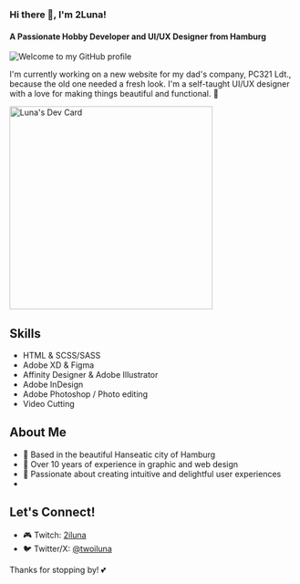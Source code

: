 ### Hi there 👋, I'm 2Luna!
#### A Passionate Hobby Developer and UI/UX Designer from Hamburg

![Welcome to my GitHub profile](https://github.com/2Luna/2luna/blob/main/banner.gif?raw=true)

I'm currently working on a new website for my dad's company, PC321 Ldt., because the old one needed a fresh look. I'm a self-taught UI/UX designer with a love for making things beautiful and functional. 🌸

<a href="https://app.daily.dev/2luna"><img src="https://api.daily.dev/devcards/v2/vBdPq83BlbjpLfDbenS8D.png?type=default&r=d39" width="356" alt="Luna's Dev Card"/></a>


## Skills
- HTML & SCSS/SASS
- Adobe XD & Figma
- Affinity Designer & Adobe Illustrator
- Adobe InDesign
- Adobe Photoshop / Photo editing
- Video Cutting

## About Me
- 🌟 Based in the beautiful Hanseatic city of Hamburg
- 🎨 Over 10 years of experience in graphic and web design
- 💖 Passionate about creating intuitive and delightful user experiences
- 
## Let's Connect!
- 🎮 Twitch: [2iluna](https://www.twitch.tv/2iluna)
- 🐦 Twitter/X: [@twoiluna](https://twitter.com/twoiluna)

Thanks for stopping by! 💕
